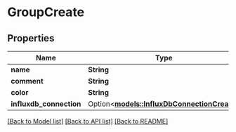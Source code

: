 # GroupCreate

## Properties

Name | Type | Description | Notes
------------ | ------------- | ------------- | -------------
**name** | **String** |  | 
**comment** | **String** |  | 
**color** | **String** |  | 
**influxdb_connection** | Option<[**models::InfluxDbConnectionCreate**](InfluxDBConnectionCreate.md)> |  | [optional]

[[Back to Model list]](../README.md#documentation-for-models) [[Back to API list]](../README.md#documentation-for-api-endpoints) [[Back to README]](../README.md)


